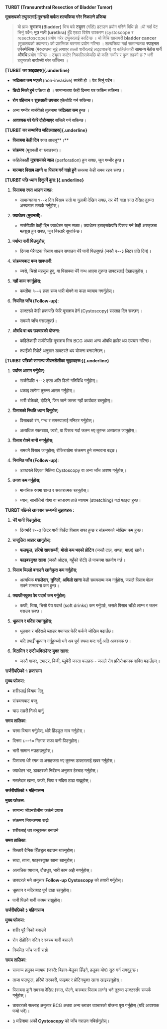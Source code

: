**TURBT (Transurethral Resection of Bladder Tumor)**

**मूत्राशयको ट्युमरलाई मूत्रनली मार्फत शल्यक्रिया गरेर निकाल्ने प्रक्रिया**

> यो प्रायः **मूत्राशय (Bladder)** भित्र बन्ने **ट्युमर** (गाँठो) हटाउन प्रयोग
> गरिने विधि हो ।यो गर्दा पेट चिर्नु पर्दैन; **मूत्र नली (urethra)** हुँदै एउटा विशेष
> उपकरण (cystoscope र resectoscope) प्रयोग गरेर ट्युमरलाई काटिन्छ । यो विधि
> खासगरी **bladder cancer** (मूत्राशयको क्यान्सर) को प्रारम्भिक चरणमा प्रयोग
> गरिन्छ । शल्यक्रिया गर्दा सामान्यतया **स्पाइनल एनेस्थेसिया** (मेरुदण्डमा सुई लगाएर
> तल्लो शरीरलाई लट्ठ्याउने) वा कहिलेकाहीँ **सामान्य बेहोस पार्ने औषधि** प्रयोग
> गरिन्छ । ट्युमर काटेर निकालिसकेपछि यो कति गम्भीर र कुन तहको छ ? भनी ट्युमरको
> **बायोप्सी** गरेर जाँचिन्छ ।

**[TURBT का फाइदाहरू]{.underline}**

- **जटिलता कम भएको** (non-invasive) सर्जरी हो । पेट चिर्नु पर्दैन।

- **छिटो निको हुने** प्रक्रिया हो । सामान्यतया केही दिनमा घर फर्किन सकिन्छ।

- **रोग पहिचान** र **शुरुआती उपचार** एकैचोटि गर्न सकिन्छ।

- अन्य गम्भीर सर्जरीको तुलनामा **जटिलता कम** हुन्छ ।

- **आवश्यक परे फेरि दोहोर्‍याएर** सजिलै गर्न सकिन्छ।

**[TURBT का सम्भावित जटिलताहरू]{.underline}**

- **पिसाबमा केही दिन** रगत आउनु**।**

- **संक्रमण** (मूत्रनली वा ब्लाडरमा)।

- कहिलेकाहीँ **मूत्राशयको प्वाल** (perforation) हुन सक्छ, जुन गम्भीर हुन्छ।

- **बारम्बार पिसाब लाग्ने** वा **पिसाब गर्न गाह्रो हुने** समस्या केही समय रहन
  सक्छ।

**[TURBT पछि ध्यान दिनुपर्ने कुरा:]{.underline}**

1.  **पिसाबमा रगत आउन सक्छ**:

    - सामान्यतया १--२ दिन पिसाब रातो वा गुलाबी देखिन सक्छ, तर धेरै गाढा रगत
      देखिए तुरुन्त अस्पताल सम्पर्क गर्नुहोस्।

2.  **क्याथेटर (मुत्रनली)**:

    - सर्जरीपछि केही दिन क्याथेटर रहन सक्छ। क्याथेटर हटाइसकेपछि पिसाब गर्न केही
      असहजता महशुस हुन सक्छ, जुन बिस्तारै सुधारिन्छ।

3.  **पर्याप्त पानी पिउनुहोस्**:

    - दिनमा धेरैपटक पिसाब आउन सघाउन धेरै पानी पिउनुपर्छ (जस्तै २--३ लिटर प्रति
      दिन)।

4.  **संक्रमणबाट बच्न सावधानी**:

    - ज्वरो, चिसो महसुस हुनु, वा पिसाबमा धेरै गन्ध आएमा तुरुन्त डाक्टरलाई देखाउनुहोस्
      ।

5.  **गह्रौं काम नगर्नुहोस्**:

    - कम्तीमा १--२ हप्ता सम्म भारी बोक्ने वा कडा व्यायाम नगर्नुहोस्।

6.  **नियमित जाँच (Follow-up)**:

    - डाक्टरले केही हप्तापछि फेरि मूत्राशय हेर्न (Cystoscopy) सल्लाह दिन सक्छन् ।

    - समयमै जाँच गराउनुपर्छ।

7.  **औषधि वा थप उपचारको योजना**:

    - कहिलेकाहीँ सर्जरीपछि मूत्राशय भित्र BCG अथवा अन्य औषधि हालेर थप उपचार
      गरिन्छ।

    - तपाईंको रिपोर्ट अनुसार डाक्टरले थप योजना बनाउनेछन्।

**[TURBT पछिको सामान्य जीवनशैलीका सुझावहरू:]{.underline}**

1.  **पर्याप्त आराम गर्नुहोस्**:

    - सर्जरीपछि १--२ हप्ता अलि ढिलो गतिविधि गर्नुहोस्।

    - थकाइ लागेमा तुरुन्त आराम गर्नुहोस्।

    - भारी बोकेको, दौडिने, जिम जाने जस्ता गह्रौं कार्यबाट बच्नुहोस्।

2.  **पिसाबको स्थिति ध्यान दिनुहोस्**:

    - पिसाबको रंग, गन्ध र समस्यालाई मनिटर गर्नुहोस्।

    - अत्यधिक रक्तस्राव, ज्वरो, वा पिसाब गर्दा जलन भए तुरुन्त अस्पताल जानुहोस्।

3.  **पिसाब रोक्ने बानी नगर्नुहोस्**:

    - समयमै पिसाब जानुहोस्; रोकिराखेमा संक्रमण हुने सम्भावना बढ्छ।

4.  **नियमित जाँच (Follow-up)**:

    - डाक्टरले दिएका मितिमा Cystoscopy वा अन्य जाँच अवश्य गर्नुहोस्।

5.  **तनाव कम गर्नुहोस्**:

    - मानसिक रुपमा शान्त र सकारात्मक रहनुहोस्।

    - ध्यान, सानोतिनो योगा वा साधारण तान्ने व्यायाम (stretching) गर्दा फाइदा
      हुन्छ।

**TURBT पछिको खानपान सम्बन्धी सुझावहरू :**

1.  **धेरै पानी पिउनुहोस्**:

    - दिनभरि २--३ लिटर पानी पिउँदा पिसाब सफा हुन्छ र संक्रमणको जोखिम कम हुन्छ।

2.  **सन्तुलित आहार खानुहोस्**:

    - **फलफूल**, **हरियो सागसब्जी**, **बोसो कम भएको प्रोटिन** (जस्तै दाल,
      अण्डा, माछा) खाने।

    - **फाइबरयुक्त खाना** (जस्तै ओट्स, गहुँको रोटी) ले पाचनमा सहयोग गर्छ।

3.  **पिसाब चिल्लो बनाउने खानेकुरा कम गर्नुहोस्**:

    - अत्यधिक **मसलेदार, नुनिलो, अमिलो खाना** केही समयसम्म कम गर्नुहोस्, जसले
      पिसाब पोल्न सक्ने सम्भावना कम हुन्छ।

4.  **क्याफीनयुक्त पेय पदार्थ कम गर्नुहोस्**:

    - कफी, चिया, चिसो पेय पदार्थ (soft drinks) कम गर्नुपर्छ, जसले पिसाब चाँडो
      लाग्न र जलन गराउन सक्छ।

5.  **धूम्रपान र मदिरा त्याग्नुहोस्**:

    - धूम्रपान र मदिराले ब्लाडर क्यान्सर फेरि फर्कने जोखिम बढाउँछ।

    - यदि तपाईँ धूम्रपान गर्नुहुन्थ्यो भने अब पूर्ण रुपमा बन्द गर्नु अति आवश्यक छ।

6.  **विटामिन र एन्टीअक्सिडेन्ट युक्त खाना**:

    - जस्तै गाजर, टमाटर, किवी, ब्लुबेरी जस्ता फलहरू - जसले रोग प्रतिरोधात्मक शक्ति
      बढाउँछन्।

**सर्जरीपछिको १ हप्तासम्म**

**मुख्य फोकस**:

- शरीरलाई विश्राम दिनु

- संक्रमणबाट बच्नु

- घाउ राम्ररी निको पार्नु

**समय तालिका**:

- घरमा विश्राम गर्नुहोस्, थोरै हिंडडुल मात्र गर्नुहोस्।

- दिनमा ८--१० गिलास सफा पानी पिउनुहोस्।

- भारी सामान नउठाउनुहोस्।

- पिसाबमा धेरै रगत वा असहजता भए तुरुन्त डाक्टरलाई खबर गर्नुहोस्।

- क्याथेटर भए, डाक्टरको निर्देशन अनुसार हेरचाह गर्नुहोस्।

- मसलेदार खाना, कफी, चिया र मदिरा टाढा राख्नुहोस्।

**सर्जरीपछिको १ महिनासम्म**

**मुख्य फोकस**:

- सामान्य जीवनशैलीमा फर्कने प्रयास

- संक्रमण नियन्त्रणमा राख्ने

- शरीरलाई थप तन्दुरुस्त बनाउने

**समय तालिका**:

- बिस्तारै दैनिक हिँडडुल बढाउन थाल्नुहोस्।

- सादा, ताजा, फाइबरयुक्त खाना खानुहोस्।

- अत्यधिक व्यायाम, दौडधुप, भारी काम अझै नगर्नुहोस्।

- डाक्टरले भने अनुसार **Follow-up Cystoscopy** को तयारी गर्नुहोस्।

- धूम्रपान र मदिराबाट पूर्ण टाढा रहनुहोस्।

- पानी पिउने बानी कायम राख्नुहोस्।

**सर्जरीपछिको ३ महिनासम्म**

**मुख्य फोकस**:

- शरीर पूरै निको बनाउने

- रोग दोहोरिन नदिन र स्वस्थ बानी बसाल्ने

- नियमित जाँच जारी राख्ने

**समय तालिका**:

- सामान्य हलुका व्यायाम (जस्तै: बिहान-बेलुका हिँड्ने, हलुका योग) सुरु गर्न सक्नुहुन्छ।

- ताजा फलफूल, हरियो तरकारी, फाइबर र प्रोटिनयुक्त खाना खाइरहनुहोस्।

- पिसाबमा कुनै समस्या देखिए (रगत, पोल्ने, बारम्बार पिसाब लाग्ने) भने तुरुन्त डाक्टरसँग
  सम्पर्क गर्नुहोस्।

- डाक्टरको सल्लाह अनुसार BCG अथवा अन्य ब्लाडर उपचारको योजना पूरा गर्नुहोस् (यदि
  आवश्यक पर्‍यो भने)।

- ३ महिनामा अर्को **Cystoscopy** को जाँच गराउन नबिर्सनुहोस्।
